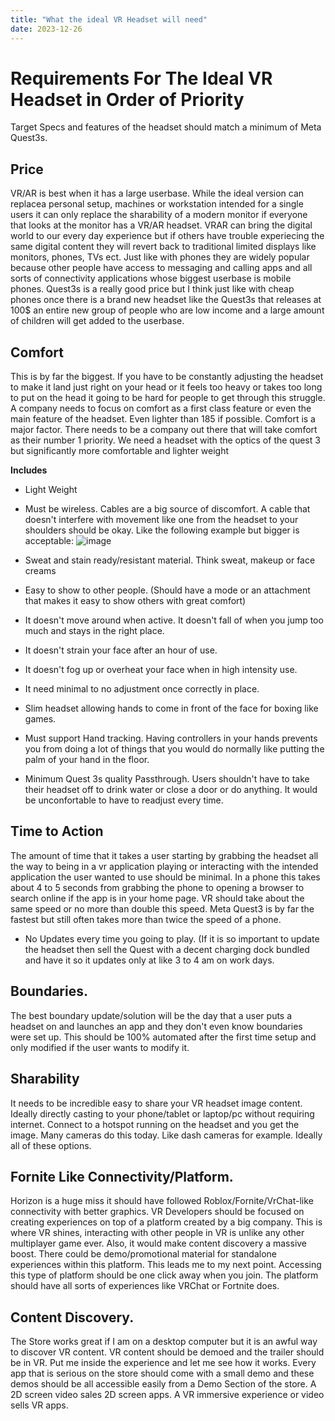 ```yaml
---
title: "What the ideal VR Headset will need"
date: 2023-12-26
---
```



# Requirements For The Ideal VR Headset in Order of Priority
Target Specs and features of the headset should match a minimum of Meta Quest3s.

## Price
VR/AR is best when it has a large userbase. While the ideal version can replacea personal setup,  machines or workstation intended for a single users it can only replace the sharability of a modern monitor if everyone that looks at the monitor has a VR/AR headset. VRAR can bring the digital world to our every day experience but if others have trouble experiecing the same digital content they will revert back to traditional limited displays like monitors, phones, TVs ect. Just like with phones they are widely popular because other people have access to messaging and calling apps and all sorts of connectivity applications whose biggest userbase is mobile phones. Quest3s is a really good price but I think just like with cheap phones once there is a brand new headset like the Quest3s that releases at 100$ an entire new group of people who are low income and a large amount of children will get added to the userbase.

## Comfort
This is by far the biggest. If you have to be constantly adjusting the headset to make it land just right on your head or it feels too heavy or takes too long to put on the head it going to be hard for people to get through this struggle. A company needs to focus on comfort as a first class feature or even the main feature of the headset. Even lighter than 185 if possible. Comfort is a major factor. There needs to be a company out there that will take comfort as their number 1 priority. We need a headset with the optics of the quest 3 but significantly more comfortable and lighter weight 

**Includes**
- Light Weight
- Must be wireless. Cables are a big source of discomfort. A cable that doesn't interfere with movement like one from the headset to your shoulders should be okay. Like the following example but bigger is acceptable: ![image](https://github.com/user-attachments/assets/64e1e044-8b1f-4b66-933c-04972429b5b5)

- Sweat and stain ready/resistant material. Think sweat, makeup or face creams
- Easy to show to other people. (Should have a mode or an attachment that makes it easy to show others with great comfort)
- It doesn't move around when active. It doesn't fall of when you jump too much and stays in the right place.
- It doesn't strain your face after an hour of use.
- It doesn't fog up or overheat your face when in high intensity use.
- It need minimal to no adjustment once correctly in place.
- Slim headset allowing hands to come in front of the face for boxing like games.
- Must support Hand tracking. Having controllers in your hands prevents you from doing a lot of things that you would do normally like putting the palm of your hand in the floor.
- Minimum Quest 3s quality Passthrough. Users shouldn't have to take their headset off to drink water or close a door or do anything. It would be unconfortable to have to readjust every time.


## Time to Action
The amount of time that it takes a user starting by grabbing the headset all the way to being in a vr application playing or interacting with the intended application the user wanted to use should be minimal. In a phone this takes about 4 to 5 seconds from grabbing the phone to opening a browser to search online if the app is in your home page. VR should take about the same speed or no more than double this speed. Meta Quest3 is by far the fastest but still often takes more than twice the speed of a phone.
- No Updates every time you going to play. (If it is so important to update the headset then sell the Quest with a decent charging dock bundled and have it so it updates only at like 3 to 4 am on work days.

## Boundaries.
The best boundary update/solution will be the day that a user puts a headset on and launches an app and they don't even know boundaries were set up. This should be 100% automated after the first time setup and only modified if the user wants to modify it. 

## Sharability
It needs to be incredible easy to share your VR headset image content. Ideally directly casting to your phone/tablet or laptop/pc without requiring internet. Connect to a hotspot running on the headset and you get the image. Many cameras do this today. Like dash cameras for example. Ideally all of these options.

## Fornite Like Connectivity/Platform.
Horizon is a huge miss it should have followed Roblox/Fornite/VrChat-like connectivity with better graphics. VR Developers should be focused on creating experiences on top of a platform created by a big company. This is where VR shines, interacting with other people in VR is unlike any other multiplayer game ever.  Also, it would make content discovery a massive boost. There could be demo/promotional material for standalone experiences within this platform. This leads me to my next point.
Accessing this type of platform should be one click away when you join. The platform should have all sorts of experiences like VRChat or Fortnite does.

## Content Discovery.
The Store works great if I am on a desktop computer but it is an awful way to discover VR content. VR content should be demoed and the trailer should be in VR. Put me inside the experience and let me see how it works. Every app that is serious on the store should come with a small demo and these demos should be all accessible easily from a Demo Section of the store. A 2D screen video sales 2D screen apps. A VR immersive experience or video sells VR apps.

